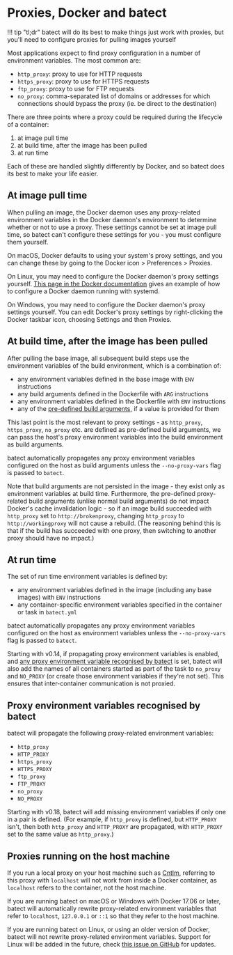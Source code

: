 # Proxies, Docker and batect

!!! tip "tl;dr"
    batect will do its best to make things just work with proxies, but you'll need to configure proxies for pulling images yourself

Most applications expect to find proxy configuration in a number of environment variables. The most common are:

* `http_proxy`: proxy to use for HTTP requests
* `https_proxy`: proxy to use for HTTPS requests
* `ftp_proxy`: proxy to use for FTP requests
* `no_proxy`: comma-separated list of domains or addresses for which connections should bypass the proxy (ie.
  be direct to the destination)

There are three points where a proxy could be required during the lifecycle of a container:

1. at image pull time
2. at build time, after the image has been pulled
3. at run time

Each of these are handled slightly differently by Docker, and so batect does its best to make your life easier.

## At image pull time

When pulling an image, the Docker daemon uses any proxy-related environment variables in the Docker daemon's
environment to determine whether or not to use a proxy. These settings cannot be set at image pull time, so
batect can't configure these settings for you - you must configure them yourself.

On macOS, Docker defaults to using your system's proxy settings, and you can change these by going to the Docker icon >
Preferences > Proxies.

On Linux, you may need to configure the Docker daemon's proxy settings yourself.
[This page in the Docker documentation](https://docs.docker.com/engine/admin/systemd/#httphttps-proxy) gives an example of
how to configure a Docker daemon running with systemd.

On Windows, you may need to configure the Docker daemon's proxy settings yourself. You can edit Docker's proxy settings by
right-clicking the Docker taskbar icon, choosing Settings and then Proxies.

## At build time, after the image has been pulled

After pulling the base image, all subsequent build steps use the environment variables of the build environment, which is a
combination of:

* any environment variables defined in the base image with `ENV` instructions
* any build arguments defined in the Dockerfile with `ARG` instructions
* any environment variables defined in the Dockerfile with `ENV` instructions
* any of the [pre-defined build arguments](https://docs.docker.com/engine/reference/builder/#predefined-args), if a value is
  provided for them

This last point is the most relevant to proxy settings - as `http_proxy`, `https_proxy`, `no_proxy` etc. are defined as
pre-defined build arguments, we can pass the host's proxy environment variables into the build environment as build arguments.

batect automatically propagates any proxy environment variables configured on the host as build arguments unless the `--no-proxy-vars`
flag is passed to `batect`.

Note that build arguments are not persisted in the image - they exist only as environment variables at build time. Furthermore,
the pre-defined proxy-related build arguments (unlike normal build arguments) do not impact Docker's cache invalidation logic -
so if an image build succeeded with `http_proxy` set to `http://brokenproxy`, changing `http_proxy` to `http://workingproxy` will
not cause a rebuild. (The reasoning behind this is that if the build has succeeded with one proxy, then switching to another
proxy should have no impact.)

## At run time

The set of run time environment variables is defined by:

* any environment variables defined in the image (including any base images) with `ENV` instructions
* any container-specific environment variables specified in the container or task in `batect.yml`

batect automatically propagates any proxy environment variables configured on the host as environment variables unless the
`--no-proxy-vars` flag is passed to `batect`.

Starting with v0.14, if propagating proxy environment variables is enabled, and
[any proxy environment variable recognised by batect](#proxy-environment-variables-recognised-by-batect) is set, batect will also add the names
of all containers started as part of the task to `no_proxy` and `NO_PROXY` (or create those environment variables if they're not set).
This ensures that inter-container communication is not proxied.

## Proxy environment variables recognised by batect

batect will propagate the following proxy-related environment variables:

* `http_proxy`
* `HTTP_PROXY`
* `https_proxy`
* `HTTPS_PROXY`
* `ftp_proxy`
* `FTP_PROXY`
* `no_proxy`
* `NO_PROXY`

Starting with v0.18, batect will add missing environment variables if only one in a pair is defined. (For example, if `http_proxy` is
defined, but `HTTP_PROXY` isn't, then both `http_proxy` and `HTTP_PROXY` are propagated, with `HTTP_PROXY` set to the same value as
`http_proxy`.)

## Proxies running on the host machine

If you run a local proxy on your host machine such as [Cntlm](http://cntlm.sourceforge.net/), referring to this proxy with `localhost`
will not work from inside a Docker container, as `localhost` refers to the container, not the host machine.

If you are running batect on macOS or Windows with Docker 17.06 or later, batect will automatically rewrite proxy-related environment
variables that refer to `localhost`, `127.0.0.1` or `::1` so that they refer to the host machine.

If you are running batect on Linux, or using an older version of Docker, batect will not rewrite proxy-related environment variables.
Support for Linux will be added in the future, check [this issue on GitHub](https://github.com/batect/batect/issues/10) for updates.
